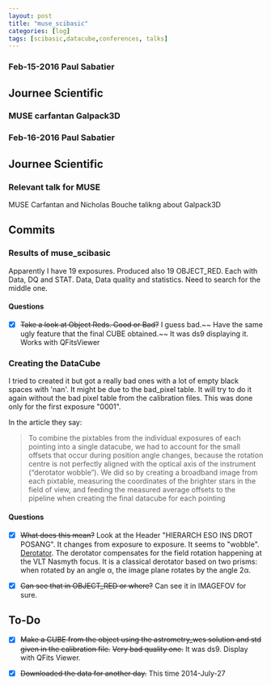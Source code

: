 ```yaml
---
layout: post
title: "muse_scibasic"
categories: [log]
tags: [scibasic,datacube,conferences, talks]
---
```


### Feb-15-2016 Paul Sabatier

## Journee Scientific

### MUSE carfantan Galpack3D

### Feb-16-2016 Paul Sabatier

## Journee Scientific

### Relevant talk for MUSE

MUSE Carfantan and Nicholas Bouche talikng about Galpack3D 


## Commits

### Results of muse_scibasic


Apparently I have 19 exposures. Produced also 19 OBJECT_RED. Each with Data, DQ and STAT. Data, Data quality and statistics. Need to search for the middle one. 

#### Questions
- [x] ~~Take a look at Object Reds. Good or Bad?~~ I guess bad.~~ Have the same ugly feature that the final CUBE obtained.~~ It was ds9 displaying it. Works with QFitsViewer


### Creating the DataCube

I tried to created it but got a really bad ones with a lot of empty black spaces with 'nan'. It might be due to the bad_pixel table. It will try to do it again without the bad pixel table from the calibration files. This was done only for the first exposure "0001".  

In the article they say:

> To combine the pixtables from the individual exposures of each pointing into a single datacube, we had to account for the small offsets that occur during position angle changes, because the rotation centre is not perfectly aligned with the optical axis of the instrument (“derotator wobble”). We did so by creating a broadband image from each pixtable, measuring the coordinates of the brighter stars in the field of view, and feeding the measured average offsets to the pipeline when creating the final datacube for each pointing

#### Questions
- [x] ~~What does this mean?~~ Look at the Header "HIERARCH ESO INS DROT POSANG". It changes from exposure to exposure. It seems to "wobble". [Derotator](https://www.eso.org/sci/facilities/paranal/instruments/muse/inst.html). The derotator compensates for the field rotation happening at the VLT Nasmyth focus. It is a classical derotator based on two prisms: when rotated by an angle α, the image plane rotates by the angle 2α.
- [x] ~~Can see that in OBJECT_RED or where?~~  Can see it in IMAGEFOV for sure. 



## To-Do
- [x] ~~Make a CUBE from the object using the astrometry_wcs solution and std given in the calibration file.~~ ~~Very bad quality one.~~ It was ds9. Display with QFits Viewer. 
- [x] ~~Downloaded the data for another day.~~ This time 2014-July-27

